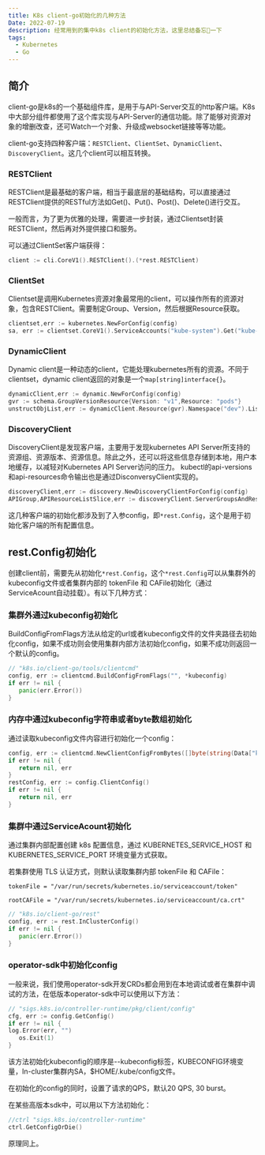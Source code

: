 ```yaml
---
title: K8s client-go初始化的几种方法
Date: 2022-07-19
description: 经常用到的集中k8s client的初始化方法，这里总结备忘📝一下
tags:
  - Kubernetes
  - Go
---
```


## 简介

client-go是k8s的一个基础组件库，是用于与API-Server交互的http客户端。K8s中大部分组件都使用了这个库实现与API-Server的通信功能。除了能够对资源对象的增删改查，还可Watch一个对象、升级成websocket链接等等功能。




client-go支持四种客户端：`RESTClient`、`ClientSet`、`DynamicClient`、`DiscoveryClient`。这几个client可以相互转换。




### RESTClient

RESTClient是最基础的客户端，相当于最底层的基础结构，可以直接通过RESTClient提供的RESTful方法如Get()、Put()、Post()、Delete()进行交互。

一般而言，为了更为优雅的处理，需要进一步封装，通过Clientset封装RESTClient，然后再对外提供接口和服务。

可以通过ClientSet客户端获得：

```go
client := cli.CoreV1().RESTClient().(*rest.RESTClient)
```

### ClientSet

Clientset是调用Kubernetes资源对象最常用的client，可以操作所有的资源对象，包含RESTClient。需要制定Group、Version，然后根据Resource获取。

```go
clientset,err := kubernetes.NewForConfig(config)
sa, err := clientset.CoreV1().ServiceAccounts("kube-system").Get("kube-shell-admin", metav1.GetOptions{})
```

### DynamicClient

Dynamic client是一种动态的client，它能处理kubernetes所有的资源。不同于clientset，dynamic client返回的对象是一个`map[string]interface{}`。

```go
dynamicClient,err := dynamic.NewForConfig(config)
gvr := schema.GroupVersionResource{Version: "v1",Resource: "pods"}
unstructObjList,err := dynamicClient.Resource(gvr).Namespace("dev").List(context.TODO(),metav1.ListOptions{Limit: 100})
```
### DiscoveryClient

DiscoveryClient是发现客户端，主要用于发现kubernetes API Server所支持的资源组、资源版本、资源信息。除此之外，还可以将这些信息存储到本地，用户本地缓存，以减轻对Kubernetes API Server访问的压力。 kubectl的api-versions和api-resources命令输出也是通过DisconversyClient实现的。

```go
discoveryClient,err := discovery.NewDiscoveryClientForConfig(config)
APIGroup,APIResourceListSlice,err := discoveryClient.ServerGroupsAndResources()
```

这几种客户端的初始化都涉及到了入参config，即`*rest.Config`，这个是用于初始化客户端的所有配置信息。

## rest.Config初始化

创建client前，需要先从初始化`*rest.Config`，这个`*rest.Config`可以从集群外的kubeconfig文件或者集群内部的 tokenFile 和 CAFile初始化（通过ServiceAcount自动挂载）。有以下几种方式：

### 集群外通过kubeconfig初始化

BuildConfigFromFlags方法从给定的url或者kubeconfig文件的文件夹路径去初始化config，如果不成功则会使用集群内部方法初始化config，如果不成功则返回一个默认的config。
```go
// "k8s.io/client-go/tools/clientcmd"
config, err := clientcmd.BuildConfigFromFlags("", *kubeconfig)
if err != nil {
   panic(err.Error())
}
```
### 内存中通过kubeconfig字符串或者byte数组初始化

通过读取kubeconfig文件内容进行初始化一个config：

```go
config, err := clientcmd.NewClientConfigFromBytes([]byte(string(Data["kubeConfig"])))
if err != nil {
   return nil, err
}
restConfig, err := config.ClientConfig()
if err != nil {
   return nil, err
}
```
### 集群中通过ServiceAcount初始化

通过集群内部配置创建 k8s 配置信息，通过 KUBERNETES_SERVICE_HOST 和 KUBERNETES_SERVICE_PORT 环境变量方式获取。

若集群使用 TLS 认证方式，则默认读取集群内部 tokenFile 和 CAFile：

`tokenFile = "/var/run/secrets/kubernetes.io/serviceaccount/token"`

`rootCAFile = "/var/run/secrets/kubernetes.io/serviceaccount/ca.crt"`

```go
// "k8s.io/client-go/rest"
config, err := rest.InClusterConfig()
if err != nil {
   panic(err.Error())
}
```

### operator-sdk中初始化config

一般来说，我们使用operator-sdk开发CRDs都会用到在本地调试或者在集群中调试的方法，在低版本operator-sdk中可以使用以下方法：

```go
// "sigs.k8s.io/controller-runtime/pkg/client/config"
cfg, err := config.GetConfig()
if err != nil {
log.Error(err, "")
   os.Exit(1)
}
```

该方法初始化kubeconfig的顺序是--kubeconfig标签，KUBECONFIG环境变量，In-cluster集群内SA，$HOME/.kube/config文件。

在初始化的config的同时，设置了请求的QPS，默认20 QPS, 30 burst。

在某些高版本sdk中，可以用以下方法初始化：

```go
//ctrl "sigs.k8s.io/controller-runtime"
ctrl.GetConfigOrDie()
```

原理同上。